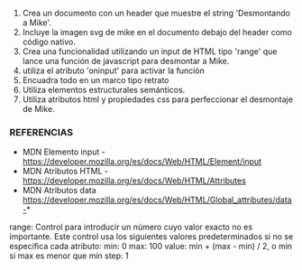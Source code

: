 1. Crea un documento con un header que muestre el string 'Desmontando a Mike'.
2. Incluye la imagen svg de mike en el documento debajo del header como código nativo.
3. Crea una funcionalidad utilizando un input de HTML tipo 'range' que lance una función de javascript para desmontar a Mike.
4. utiliza el atributo 'oninput' para activar la función
5. Encuadra todo en un marco tipo retrato
6. Utiliza elementos estructurales semánticos.
7. Utiliza atributos html y propiedades css para perfeccionar el desmontaje de Mike.



### REFERENCIAS
- MDN Elemento input - https://developer.mozilla.org/es/docs/Web/HTML/Element/input
- MDN Atributos HTML - https://developer.mozilla.org/es/docs/Web/HTML/Attributes
- MDN Atributos data https://developer.mozilla.org/es/docs/Web/HTML/Global_attributes/data-*






range: Control para introducir un número cuyo valor exacto no es importante. Este control usa los siguientes valores predeterminados si no se especifica cada atributo:
min: 0
max: 100
value: min + (max - min) / 2, o min si max es menor que min
step: 1